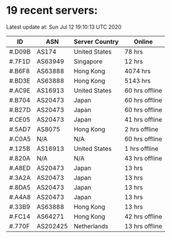 # 19 recent servers:

Latest update at: Sun Jul 12 19:10:13 UTC 2020

| ID | ASN | Server Country | Online |
| -- | --- | -------------- | ------ |
| #.D09B | AS174 | United States | 78 hrs |
| #.7F1D | AS63949 | Singapore | 12 hrs |
| #.B6F8 | AS63888 | Hong Kong | 4074 hrs |
| #.BD3E | AS63888 | Hong Kong | 5143 hrs |
| #.AC9E | AS16913 | United States | 60 hrs offline |
| #.B704 | AS20473 | Japan | 60 hrs offline |
| #.B27D | AS20473 | Japan | 60 hrs offline |
| #.CE05 | AS20473 | Japan | 41 hrs offline |
| #.5AD7 | AS8075 | Hong Kong | 2 hrs offline |
| #.C0A5 | N/A | N/A | 60 hrs offline |
| #.125B | AS16913 | United States | 1 hrs offline |
| #.820A | N/A | N/A | 43 hrs offline |
| #.A8ED | AS20473 | Japan | 13 hrs |
| #.3A2A | AS20473 | Japan | 13 hrs |
| #.8DA5 | AS20473 | Japan | 13 hrs |
| #.A4A8 | AS20473 | Japan | 13 hrs |
| #.33B9 | AS63888 | Hong Kong | 13 hrs |
| #.FC14 | AS64271 | Hong Kong | 42 hrs offline |
| #.770F | AS202425 | Netherlands | 13 hrs offline |

